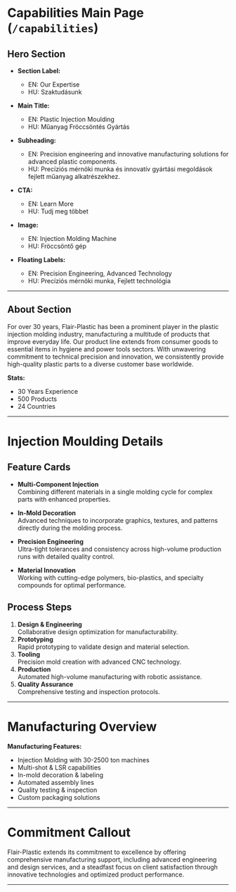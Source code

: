 # Capabilities Main Page (`/capabilities`)

## Hero Section

- **Section Label:**  
  - EN: Our Expertise  
  - HU: Szaktudásunk

- **Main Title:**  
  - EN: Plastic Injection Moulding  
  - HU: Műanyag Fröccsöntés Gyártás

- **Subheading:**  
  - EN: Precision engineering and innovative manufacturing solutions for advanced plastic components.  
  - HU: Precíziós mérnöki munka és innovatív gyártási megoldások fejlett műanyag alkatrészekhez.

- **CTA:**  
  - EN: Learn More  
  - HU: Tudj meg többet

- **Image:**  
  - EN: Injection Molding Machine  
  - HU: Fröccsöntő gép

- **Floating Labels:**  
  - EN: Precision Engineering, Advanced Technology  
  - HU: Precíziós mérnöki munka, Fejlett technológia

---

## About Section

For over 30 years, Flair-Plastic has been a prominent player in the plastic injection molding industry, manufacturing a multitude of products that improve everyday life. Our product line extends from consumer goods to essential items in hygiene and power tools sectors. With unwavering commitment to technical precision and innovation, we consistently provide high-quality plastic parts to a diverse customer base worldwide.

**Stats:**
- 30 Years Experience
- 500 Products
- 24 Countries

---

# Injection Moulding Details

## Feature Cards

- **Multi-Component Injection**  
  Combining different materials in a single molding cycle for complex parts with enhanced properties.

- **In-Mold Decoration**  
  Advanced techniques to incorporate graphics, textures, and patterns directly during the molding process.

- **Precision Engineering**  
  Ultra-tight tolerances and consistency across high-volume production runs with detailed quality control.

- **Material Innovation**  
  Working with cutting-edge polymers, bio-plastics, and specialty compounds for optimal performance.

## Process Steps

1. **Design & Engineering**  
   Collaborative design optimization for manufacturability.
2. **Prototyping**  
   Rapid prototyping to validate design and material selection.
3. **Tooling**  
   Precision mold creation with advanced CNC technology.
4. **Production**  
   Automated high-volume manufacturing with robotic assistance.
5. **Quality Assurance**  
   Comprehensive testing and inspection protocols.

---

# Manufacturing Overview

**Manufacturing Features:**
- Injection Molding with 30-2500 ton machines
- Multi-shot & LSR capabilities
- In-mold decoration & labeling
- Automated assembly lines
- Quality testing & inspection
- Custom packaging solutions

---

# Commitment Callout

Flair-Plastic extends its commitment to excellence by offering comprehensive manufacturing support, including advanced engineering and design services, and a steadfast focus on client satisfaction through innovative technologies and optimized product performance.

---
